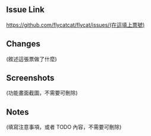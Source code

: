 ## Issue Link

https://github.com/flycatcat/flycat/issues/(在這填上票號)

## Changes

(敘述這張票做了什麼)

## Screenshots

(功能畫面截圖，不需要可刪除)

## Notes

(填寫注意事項，或者 TODO 內容，不需要可刪除)
